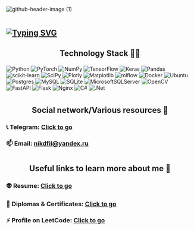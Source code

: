 ![github-header-image (1)](https://github.com/nikfilonenko/nikfilonenko/assets/103507130/e5557768-4f58-4aae-81cb-2431b88943c2)

<div id="badges" align="center">
  <img src="https://komarev.com/ghpvc/?username=nikfilonenko&style=for-the-badge&color=blue" alt=""/>
</div>

[![Typing SVG](https://readme-typing-svg.herokuapp.com?font=Fira+Code&size=25&pause=1000&color=04EB11&width=435&lines=Briefly+about+me)](https://git.io/typing-svg)
-----

##  <p  align="center">Technology Stack  👨‍💻</p>

![Python](https://img.shields.io/badge/python-3670A0?style=for-the-badge&logo=python&logoColor=ffdd54)              ![PyTorch](https://img.shields.io/badge/PyTorch-%23EE4C2C.svg?style=for-the-badge&logo=PyTorch&logoColor=white)      ![NumPy](https://img.shields.io/badge/numpy-%23013243.svg?style=for-the-badge&logo=numpy&logoColor=white)  ![TensorFlow](https://img.shields.io/badge/TensorFlow-%23FF6F00.svg?style=for-the-badge&logo=TensorFlow&logoColor=white)    ![Keras](https://img.shields.io/badge/Keras-%23D00000.svg?style=for-the-badge&logo=Keras&logoColor=white)  ![Pandas](https://img.shields.io/badge/pandas-%23150458.svg?style=for-the-badge&logo=pandas&logoColor=white)  ![scikit-learn](https://img.shields.io/badge/scikit--learn-%23F7931E.svg?style=for-the-badge&logo=scikit-learn&logoColor=white)  ![SciPy](https://img.shields.io/badge/SciPy-%230C55A5.svg?style=for-the-badge&logo=scipy&logoColor=%white)  ![Plotly](https://img.shields.io/badge/Plotly-%233F4F75.svg?style=for-the-badge&logo=plotly&logoColor=white)  ![Matplotlib](https://img.shields.io/badge/Matplotlib-%23ffffff.svg?style=for-the-badge&logo=Matplotlib&logoColor=black)  ![mlflow](https://img.shields.io/badge/mlflow-%23d9ead3.svg?style=for-the-badge&logo=numpy&logoColor=blue)  ![Docker](https://img.shields.io/badge/docker-%230db7ed.svg?style=for-the-badge&logo=docker&logoColor=white)  ![Ubuntu](https://img.shields.io/badge/Ubuntu-E95420?style=for-the-badge&logo=ubuntu&logoColor=white)  ![Postgres](https://img.shields.io/badge/postgres-%23316192.svg?style=for-the-badge&logo=postgresql&logoColor=white) ![MySQL](https://img.shields.io/badge/mysql-%2300f.svg?style=for-the-badge&logo=mysql&logoColor=white) ![SQLite](https://img.shields.io/badge/sqlite-%2307405e.svg?style=for-the-badge&logo=sqlite&logoColor=white)  ![MicrosoftSQLServer](https://img.shields.io/badge/Microsoft%20SQL%20Server-CC2927?style=for-the-badge&logo=microsoft%20sql%20server&logoColor=white)  ![OpenCV](https://img.shields.io/badge/opencv-%23white.svg?style=for-the-badge&logo=opencv&logoColor=white)  ![FastAPI](https://img.shields.io/badge/FastAPI-005571?style=for-the-badge&logo=fastapi)  ![Flask](https://img.shields.io/badge/flask-%23000.svg?style=for-the-badge&logo=flask&logoColor=white)                    ![Nginx](https://img.shields.io/badge/nginx-%23009639.svg?style=for-the-badge&logo=nginx&logoColor=white) ![C#](https://img.shields.io/badge/c%23-%23239120.svg?style=for-the-badge&logo=c-sharp&logoColor=white)  ![.Net](https://img.shields.io/badge/.NET-5C2D91?style=for-the-badge&logo=.net&logoColor=white)   
#
##  <p  align="center">Social network/Various resources 🤝</p>
### 📞 Telegram: [Click to go](https://t.me/nikitafilonenko)
### 📫  Email: nikdfil@yandex.ru
#
##  <p  align="center">Useful links to learn more about me 🥇</p>
### 👽 Resume: [Click to go](https://gist.github.com/nikfilonenko/ddecc2e2f4f2a581ce7f97a27a31fd37)
### 🚀 Diplomas & Certificates: [Click to go](https://gist.github.com/nikfilonenko/ddecc2e2f4f2a581ce7f97a27a31fd37)
### ⚡ Profile on LeetCode: [Click to go](https://gist.github.com/nikfilonenko/ddecc2e2f4f2a581ce7f97a27a31fd37)
